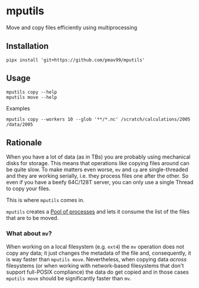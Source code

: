 # mputils

Move and copy files efficiently using multiprocessing

## Installation

```
pipx install 'git+https://github.com/pmav99/mputils'
```

## Usage

```
mputils copy --help
mputils move --help
```

Examples

```
mputils copy --workers 10 --glob '**/*.nc' /scratch/calculations/2005 /data/2005
```

## Rationale

When you have a lot of data (as in TBs) you are probably using mechanical disks for storage. This
means that operations like copying files around can be quite slow. To make matters even worse, `mv`
and `cp` are single-threaded and they are working serially, i.e. they process files one after the
other.  So even if you have a beefy 64C/128T server, you can only use a single Thread to copy your
files.

This is where `mputils` comes in.

`mputils` creates a [Pool of
processes](https://docs.python.org/3/library/concurrent.futures.html#concurrent.futures.ProcessPoolExecutor)
and lets it consume the list of the files that are to be moved.

### What about `mv`?

When working on a local filesystem (e.g. `ext4`) the `mv` operation does not copy any data; it just
changes the metadata of the file and, consequently, it is way faster than `mputils move`.
Nevertheless, when copying data *across* filesystems (or when working with network-based filesystems
that don't support full-POSIX compliance) the data do get copied and in those cases `mputils move`
should be significantly faster than `mv`.
